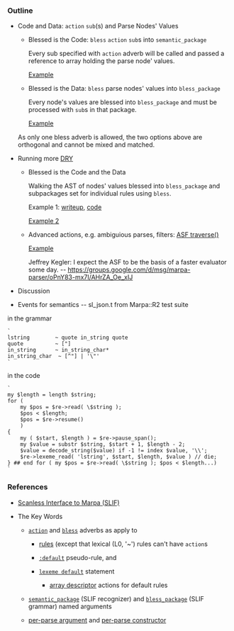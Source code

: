 ﻿### Outline

* Code and Data: `action` `sub`(s) and Parse Nodes' Values
    
    + Blessed is the Code: `bless` `action` `sub`s into `semantic_package`

        Every sub specified with `action` adverb will be called and passed a reference to array holding the parse node' values.

        [Example](https://metacpan.org/source/JKEGL/Marpa-R2-2.078000/t/sl_gsyn.t)

    + Blessed is the Data: `bless` parse nodes' values into `bless_package`

        Every node's values are blessed into `bless_package` and must be processed with `sub`s in that package.

        [Example](https://metacpan.org/pod/release/JKEGL/Marpa-R2-2.078000/pod/Scanless.pod#Synopsis)

    As only one bless adverb is allowed, the two options above are orthogonal and cannot be mixed and matched.

* Running more [DRY](http://en.wikipedia.org/wiki/Don't_repeat_yourself)

    + Blessed is the Code and the Data
    
        Walking the AST of nodes' values blessed into `bless_package` and subpackages set for individual rules using `bless`.

        Example 1: [writeup](http://jeffreykegler.github.io/Ocean-of-Awareness-blog/individual/2013/03/bnf_to_ast.html), [code](https://gist.github.com/jeffreykegler/5121769)

        [Example 2](https://metacpan.org/source/JKEGL/Marpa-R2-2.078000/t/sl_timeflies.t)

    + Advanced actions, e.g. ambiguious parses, filters: [ASF traverse()](https://metacpan.org/pod/release/JKEGL/Marpa-R2-2.078000/pod/ASF.pod#traverse)

        [Example](https://metacpan.org/source/JKEGL/Marpa-R2-2.078000/t/sl_panda.t)
    
        Jeffrey Kegler: I expect the ASF to be the basis of a faster evaluator some day. -- https://groups.google.com/d/msg/marpa-parser/oPnY83-mx7I/AHrZA_Oe_xIJ
    
* Discussion


* Events for semantics -- sl_json.t from Marpa::R2 test suite

in the grammar

    `
    lstring        ~ quote in_string quote
    quote          ~ ["]
    in_string      ~ in_string_char*
    in_string_char  ~ [^"] | '\"'
    `

in the code

    `
    my $length = length $string;
    for (
        my $pos = $re->read( \$string );
        $pos < $length;
        $pos = $re->resume()
        )
    {
        my ( $start, $length ) = $re->pause_span();
        my $value = substr $string, $start + 1, $length - 2;
        $value = decode_string($value) if -1 != index $value, '\\';
        $re->lexeme_read( 'lstring', $start, $length, $value ) // die;
    } ## end for ( my $pos = $re->read( \$string ); $pos < $length...)
    `

### References

* [Scanless Interface to Marpa (SLIF)](https://metacpan.org/pod/release/JKEGL/Marpa-R2-2.078000/pod/Scanless.pod)

* The Key Words
    
    - [`action`](https://metacpan.org/pod/release/JKEGL/Marpa-R2-2.078000/pod/Scanless/DSL.pod#action) and [`bless`](https://metacpan.org/pod/release/JKEGL/Marpa-R2-2.078000/pod/Scanless/DSL.pod#bless) adverbs as apply to 

        - [rules](https://metacpan.org/pod/release/JKEGL/Marpa-R2-2.078000/pod/Scanless/DSL.pod#The-structure-of-rules) (except that lexical (L0, '~') rules can't have `action`s

        - [`:default`](https://metacpan.org/pod/release/JKEGL/Marpa-R2-2.078000/pod/Scanless/DSL.pod#Default-pseudo-rules) pseudo-rule, and 
        
        - [`lexeme default`](https://metacpan.org/pod/release/JKEGL/Marpa-R2-2.078000/pod/Scanless/DSL.pod#Lexeme-default-statement) statement
        
            - [array descriptor](https://metacpan.org/pod/release/JKEGL/Marpa-R2-2.078000/pod/Semantics.pod#Array-descriptor-actions) actions for default rules
        
    - [`semantic_package`][semantic_package] (SLIF recognizer) and [`bless_package`][bless_package] (SLIF grammar) named arguments

    - [per-parse argument](https://metacpan.org/pod/Marpa::R2::Semantics#The-per-parse-argument) and [per-parse constructor](https://metacpan.org/pod/Marpa::R2::Semantics#The-per-parse-constructor)
    
[semantic_package]: https://metacpan.org/pod/release/JKEGL/Marpa-R2-2.078000/pod/Scanless/R.pod#semantics_package

[bless_package]: https://metacpan.org/pod/release/JKEGL/Marpa-R2-2.078000/pod/Scanless/G.pod#bless_package
